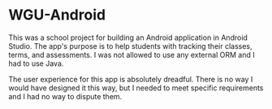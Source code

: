 # WGU-Android

This was a school project for building an Android application in Android Studio.
The app's purpose is to help students with tracking their classes, terms, and assessments.
I was not allowed to use any external ORM and I had to use Java.

The user experience for this app is absolutely dreadful. There is no way I would have
designed it this way, but I needed to meet specific requirements and I had no way
to dispute them.
